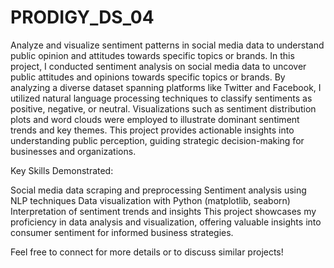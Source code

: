 # PRODIGY_DS_04
Analyze and visualize sentiment patterns in social media data to understand public opinion and attitudes towards specific topics or brands.
In this project, I conducted sentiment analysis on social media data to uncover public attitudes and opinions towards specific topics or brands. By analyzing a diverse dataset spanning platforms like Twitter and Facebook, I utilized natural language processing techniques to classify sentiments as positive, negative, or neutral. Visualizations such as sentiment distribution plots and word clouds were employed to illustrate dominant sentiment trends and key themes. This project provides actionable insights into understanding public perception, guiding strategic decision-making for businesses and organizations.

Key Skills Demonstrated:

Social media data scraping and preprocessing
Sentiment analysis using NLP techniques
Data visualization with Python (matplotlib, seaborn)
Interpretation of sentiment trends and insights
This project showcases my proficiency in data analysis and visualization, offering valuable insights into consumer sentiment for informed business strategies.

Feel free to connect for more details or to discuss similar projects!
